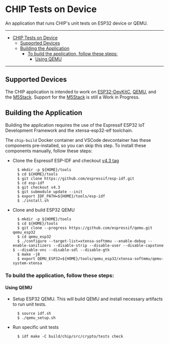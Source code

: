 # CHIP Tests on Device

An application that runs CHIP's unit tests on ESP32 device or QEMU.

---

-   [CHIP Tests on Device](#chip-tests-on-device)
    -   [Supported Devices](#supported-devices)
    -   [Building the Application](#building-the-application)
        -   [To build the application, follow these steps:](#to-build-the-application-follow-these-steps)
            -   [Using QEMU](#using-qemu)

---

## Supported Devices

The CHIP application is intended to work on
[ESP32-DevKitC](https://www.espressif.com/en/products/hardware/esp32-devkitc/overview),
[QEMU](https://github.com/espressif/qemu), and the
[M5Stack](http://m5stack.com). Support for the [M5Stack](http://m5stack.com) is
still a Work in Progress.

## Building the Application

Building the application requires the use of the Espressif ESP32 IoT Development
Framework and the xtensa-esp32-elf toolchain.

The `chip-build` Docker container and VSCode devcontainer has these components
pre-installed, so you can skip this step. To install these components manually,
follow these steps:

-   Clone the Espressif ESP-IDF and checkout
    [v4.3 tag](https://github.com/espressif/esp-idf/releases/v4.3)

          $ mkdir -p ${HOME}/tools
          $ cd ${HOME}/tools
          $ git clone https://github.com/espressif/esp-idf.git
          $ cd esp-idf
          $ git checkout v4.3
          $ git submodule update --init
          $ export IDF_PATH=${HOME}/tools/esp-idf
          $ ./install.sh

-   Clone and build ESP32 QEMU

          $ mkdir -p ${HOME}/tools
          $ cd ${HOME}/tools
          $ git clone --progress https://github.com/espressif/qemu.git qemu_esp32
          $ cd qemu_esp32
          $ ./configure --target-list=xtensa-softmmu --enable-debug --enable-sanitizers --disable-strip --disable-user --disable-capstone    $ --disable-vnc --disable-sdl --disable-gtk
          $ make -j8
          $ export QEMU_ESP32=${HOME}/tools/qemu_esp32/xtensa-softmmu/qemu-system-xtensa

### To build the application, follow these steps:

#### Using QEMU

-   Setup ESP32 QEMU. This will build QEMU and install necessary artifacts to
    run unit tests.

          $ source idf.sh
          $ ./qemu_setup.sh

-   Run specific unit tests

          $ idf make -C build/chip/src/crypto/tests check
